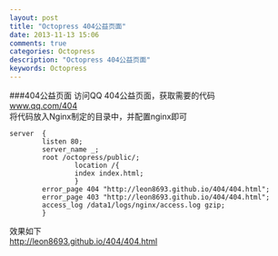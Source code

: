 ```yaml
---
layout: post
title: "Octopress 404公益页面"
date: 2013-11-13 15:06
comments: true
categories: Octopress
description: "Octopress 404公益页面"
keywords: Octopress
---
```



###404公益页面
访问QQ 404公益页面，获取需要的代码  
www.qq.com/404  
将代码放入Nginx制定的目录中，并配置nginx即可  

```
server  {
        listen 80;
        server_name _;
        root /octopress/public/;
                location /{
                index index.html;
                }
        error_page 404 "http://leon8693.github.io/404/404.html";
        error_page 403 "http://leon8693.github.io/404/404.html";
        access_log /data1/logs/nginx/access.log gzip;
        }
```
效果如下  
http://leon8693.github.io/404/404.html  

